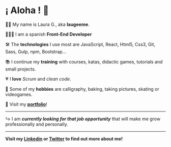 # ¡ Aloha ! 🌴

🤙🏻 My name is Laura G., aka **laugeeme**. 

👩🏻‍💻 I am a spanish **Front-End Developer**

🛠 The **technologies** I use most are JavaScript, React, Html5, Css3, Git, Sass, Gulp, npm, Bootstrap...

📚 I continue my **training** with courses, katas, didactic games, tutorials and small projects.

💗 I **love** *Scrum* and *clean code*.

🏒 Some of my **hobbies** are calligraphy, baking, taking pictures, skating or videogames.

👀 Visit my **[portfolio](https://www.laugeeme.com)**!

***
 ↪ I am __*currently looking for that job opportunity*__ that will make me grow professionally and personally. 

***
**Visit my [Linkedin](https://www.linkedin.com/in/laugeeme) or [Twitter](https://twitter.com/laugeeme) to find out more about me!**